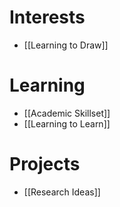 # Interests
- [[Learning to Draw]]
# Learning
- [[Academic Skillset]]
- [[Learning to Learn]]
# Projects
- [[Research Ideas]]